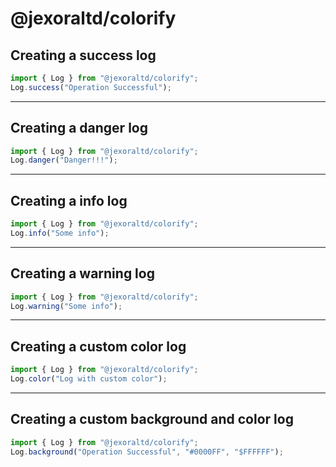 # @jexoraltd/colorify

## Creating a success log

```javascript
import { Log } from "@jexoraltd/colorify";
Log.success("Operation Successful");
```

---

## Creating a danger log

```javascript
import { Log } from "@jexoraltd/colorify";
Log.danger("Danger!!!");
```

---

## Creating a info log

```javascript
import { Log } from "@jexoraltd/colorify";
Log.info("Some info");
```

---

## Creating a warning log

```javascript
import { Log } from "@jexoraltd/colorify";
Log.warning("Some info");
```

---

## Creating a custom color log

```javascript
import { Log } from "@jexoraltd/colorify";
Log.color("Log with custom color");
```

---

## Creating a custom background and color log

```javascript
import { Log } from "@jexoraltd/colorify";
Log.background("Operation Successful", "#0000FF", "$FFFFFF");
```
